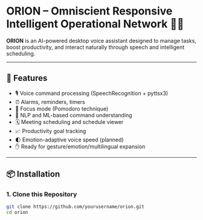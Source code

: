# ORION – Omniscient Responsive Intelligent Operational Network 🤖🧠

**ORION** is an AI-powered desktop voice assistant designed to manage tasks, boost productivity, and interact naturally through speech and intelligent scheduling.

---

## 🚀 Features

- 🎙️ Voice command processing (SpeechRecognition + pyttsx3)
- ⏰ Alarms, reminders, timers
- 🧘 Focus mode (Pomodoro technique)
- 🧠 NLP and ML-based command understanding
- 🗓️ Meeting scheduling and schedule viewer
- 📈 Productivity goal tracking
- 🌓 Emotion-adaptive voice speed (planned)
- ✋ Ready for gesture/emotion/multilingual expansion

---

## 📦 Installation

### 1. Clone this Repository
```bash
git clone https://github.com/yourusername/orion.git
cd orion
